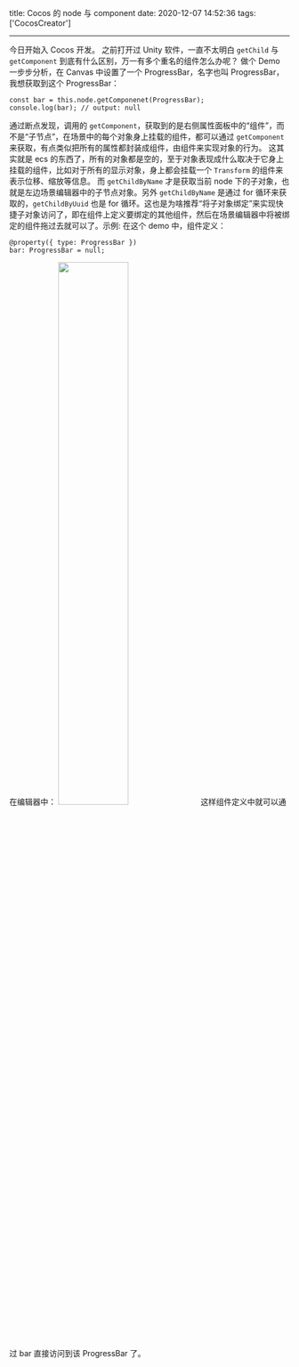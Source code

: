 title: Cocos 的 node 与 component
date: 2020-12-07 14:52:36
tags: ['CocosCreator']

---

今日开始入 Cocos 开发。
之前打开过 Unity 软件，一直不太明白 `getChild` 与 `getComponent` 到底有什么区别，万一有多个重名的组件怎么办呢？
做个 Demo 一步步分析，在 Canvas 中设置了一个 ProgressBar，名字也叫 ProgressBar，我想获取到这个 ProgressBar：

```
const bar = this.node.getComponenet(ProgressBar);
console.log(bar); // output: null
```

通过断点发现，调用的 `getComponent`，获取到的是右侧属性面板中的“组件”，而不是“子节点”，在场景中的每个对象身上挂载的组件，都可以通过 `getComponent` 来获取，有点类似把所有的属性都封装成组件，由组件来实现对象的行为。
这其实就是 ecs 的东西了，所有的对象都是空的，至于对象表现成什么取决于它身上挂载的组件，比如对于所有的显示对象，身上都会挂载一个 `Transform` 的组件来表示位移、缩放等信息。
而 `getChildByName` 才是获取当前 node 下的子对象，也就是左边场景编辑器中的子节点对象。另外 `getChildByName` 是通过 for 循环来获取的，`getChildByUuid` 也是 for 循环。这也是为啥推荐“将子对象绑定”来实现快捷子对象访问了，即在组件上定义要绑定的其他组件，然后在场景编辑器中将被绑定的组件拖过去就可以了。示例:
在这个 demo 中，组件定义：

```
@property({ type: ProgressBar })
bar: ProgressBar = null;
```

在编辑器中：
<img src="/images/cocos-bind-node.png" width="50%" text-align="center">
这样组件定义中就可以通过 bar 直接访问到该 ProgressBar 了。
